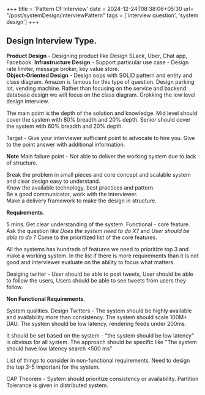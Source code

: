 +++
title = 'Pattern Of Interview'
date = 2024-12-24T08:38:06+05:30
url= "/post/systemDesign/interviewPattern"
tags = ['interview question', 'system design']
+++

**Design Interview Type.**
---

**Product Design** - Designing product like Design SLack, Uber, Chat app, Facebook. 
**Infrastructure Design** - Support particular use case - Design rate limiter, message broker, key value store.  
**Object-Oriented Design** - Design oops with SOLID pattern and entity and class diagram. Amazon is famous for this type of question. Design parking lot, vending machine. Rather than focusing on the service and backend database design we will focus on the class diagram. Grokking the low level design interview.

The main point is the depth of the solution and knowledge.
Mid level should cover the system with 80% breadth and 20% depth.
Senior should cover the system with 60% breadth and 20% depth.

Target - Give your interviewer sufficient point to advocate to hire you. Give to the point answer with additional information.

**Note**
Main failure point - Not able to deliver the working system due to lack of structure.

Break the problem in small pieces and core concept and scalable system and clear design easy to understand.  
Know the available technology, best practices and pattern.  
Be a good communicator, work with the interviewer.  
Make a delivery framework to make the design in structure.

**Requirements**.

5 mins. Get clear understanding of the system. Functional - core feature. Ask the question like _Does the system need to do X?_ and _User should be able to do ?_ Come to the prioritized list of the core features.

All the systems has hundreds of features we need to prioritize top 3 and make a working system. In the list if there is more requirements than it is not good and interviewer evaluate on the ability to focus what matters.

Desiging twitter - User should be able to post tweets, User should be able to follow the users, Users should be able to see tweets from users they follow.

**Non Functional Requirements**.

System qualities.
Design Twitters - The system should be highly available and availability more than consistency. The system should scale 100M+ DAU. The system should be low latency, rendering feeds under 200ms.

It should be set based on the system - "the system should be low latency" is obvious for all system. The approach should be specific like "The system should have low latency search <500 ms"

List of things to consider in non-functional requirements. Need to design the top 3-5 important for the system.

CAP Theorem - System should prioritize consistency or availability. Partition Tolerance is given in distributed system.
